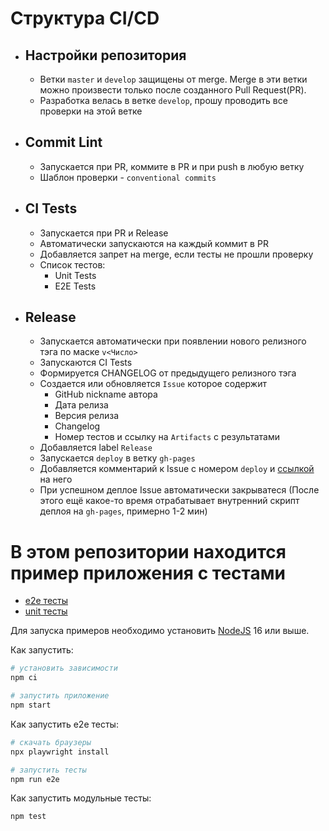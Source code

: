 # Cтруктура CI/CD

-   ## Настройки репозитория

    -   Ветки `master` и `develop` защищены от merge. Merge в эти ветки можно произвести только после созданного Pull Request(PR).
    -   Разработка велась в ветке `develop`, прошу проводить все проверки на этой ветке

-   ## Commit Lint

    -   Запускается при PR, коммите в PR и при push в любую ветку
    -   Шаблон проверки - `conventional commits`

-   ## CI Tests

    -   Запускается при PR и Release
    -   Автоматически запускаются на каждый коммит в PR
    -   Добавляется запрет на merge, если тесты не прошли проверку
    -   Список тестов:
        -   Unit Tests
        -   E2E Tests

-   ## Release

    -   Запускается автоматически при появлении нового релизного тэга по маске `v<Число>`
    -   Запускаются CI Tests
    -   Формируется CHANGELOG от предыдущего релизного тэга
    -   Создается или обновляется `Issue` которое содержит
        -   GitHub nickname автора
        -   Дата релиза
        -   Версия релиза
        -   Changelog
        -   Номер тестов и ссылку на `Artifacts` с результатами
    -   Добавляется label `Release`
    -   Запускается `deploy` в ветку `gh-pages`
    -   Добавляется комментарий к Issue c номером `deploy` и [ссылкой](https://liestreadt.github.io/shri-unit-demo-cra/) на него
    -   При успешном деплое Issue автоматически закрыватеся (После этого ещё какое-то время отрабатывает внутренний скрипт деплоя на `gh-pages`, примерно 1-2 мин)

# В этом репозитории находится пример приложения с тестами

-   [e2e тесты](e2e/example.spec.ts)
-   [unit тесты](src/example.test.tsx)

Для запуска примеров необходимо установить [NodeJS](https://nodejs.org/en/download/) 16 или выше.

Как запустить:

```sh
# установить зависимости
npm ci

# запустить приложение
npm start
```

Как запустить e2e тесты:

```sh
# скачать браузеры
npx playwright install

# запустить тесты
npm run e2e
```

Как запустить модульные тесты:

```sh
npm test
```
